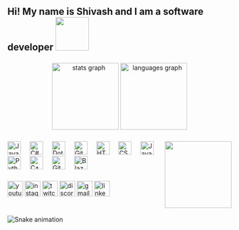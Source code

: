<div>
  <h2>Hi! My name is Shivash and I am a software developer <img width=75px src="https://user-images.githubusercontent.com/74038190/227779362-cacda485-cab4-4e28-8a27-a4d2a918a7ac.gif"></h2>
  
</div>

###

<div align="center">
  <img src="https://github-readme-stats.vercel.app/api?username=maurodesouza&hide_title=false&hide_rank=false&show_icons=true&include_all_commits=true&count_private=true&disable_animations=false&theme=dracula&locale=en&hide_border=false" height="150" alt="stats graph"  />
  <img src="https://github-readme-stats.vercel.app/api/top-langs?username=maurodesouza&locale=en&hide_title=false&layout=compact&card_width=320&langs_count=5&theme=dracula&hide_border=false" height="150" alt="languages graph"  />
</div>

###

<img align="right" height="150" src="https://i.imgflip.com/65efzo.gif"  />

###

<div align="left">
  <img alt="Java" height="30" src="https://cdn.jsdelivr.net/gh/devicons/devicon/icons/java/java-original.svg"/>
  <img width="12" />
  <img alt="C#" height="30" src="https://cdn.jsdelivr.net/gh/devicons/devicon@latest/icons/csharp/csharp-original.svg" />
  <img width="12" />
  <img alt="Dot-Net" height="30" src="https://cdn.jsdelivr.net/gh/devicons/devicon@latest/icons/dot-net/dot-net-original.svg" />
  <img width="12" />
  <img alt="Git" height="30" src="https://cdn.jsdelivr.net/gh/devicons/devicon/icons/git/git-original.svg" />
  <img width="12" />
  <img alt="HTML" height="30" src="https://cdn.jsdelivr.net/gh/devicons/devicon/icons/html5/html5-plain.svg" />
  <img width="12" />
  <img alt="CSS" height="30" src="https://cdn.jsdelivr.net/gh/devicons/devicon/icons/css3/css3-plain.svg" />
  <img width="12" />
  <img alt="JavaScript" height="30" src="https://cdn.jsdelivr.net/gh/devicons/devicon/icons/javascript/javascript-plain.svg" />
  <img width="12" />
  <img alt="Python" height="30" src="https://cdn.jsdelivr.net/gh/devicons/devicon/icons/python/python-plain.svg" />
  <img width="12" />
  <img alt="C++" height="30" src="https://cdn.jsdelivr.net/gh/devicons/devicon/icons/cplusplus/cplusplus-line.svg" />
  <img width="12" />
  <img alt="GitHub" height="30" src="https://cdn.jsdelivr.net/gh/devicons/devicon/icons/github/github-original.svg" />
  <img width="12" />
  <img alt="Blazor" height="30" src="https://cdn.jsdelivr.net/gh/devicons/devicon@latest/icons/blazor/blazor-original.svg" />
</div>

###

<div align="left">
  <img src="https://img.shields.io/static/v1?message=Youtube&logo=youtube&label=&color=FF0000&logoColor=white&labelColor=&style=for-the-badge" height="35" alt="youtube logo"  />
  <img src="https://img.shields.io/static/v1?message=Instagram&logo=instagram&label=&color=E4405F&logoColor=white&labelColor=&style=for-the-badge" height="35" alt="instagram logo"  />
  <img src="https://img.shields.io/static/v1?message=Twitch&logo=twitch&label=&color=9146FF&logoColor=white&labelColor=&style=for-the-badge" height="35" alt="twitch logo"  />
  <img src="https://img.shields.io/static/v1?message=Discord&logo=discord&label=&color=7289DA&logoColor=white&labelColor=&style=for-the-badge" height="35" alt="discord logo"  />
  <img src="https://img.shields.io/static/v1?message=Gmail&logo=gmail&label=&color=D14836&logoColor=white&labelColor=&style=for-the-badge" height="35" alt="gmail logo"  />
  <img src="https://img.shields.io/static/v1?message=LinkedIn&logo=linkedin&label=&color=0077B5&logoColor=white&labelColor=&style=for-the-badge" height="35" alt="linkedin logo"  />
</div>

###

<br clear="both">

<img src="https://raw.githubusercontent.com/maurodesouza/maurodesouza/output/snake.svg" alt="Snake animation" />

###


<!--
# Shivash Jurakan :space_invader:

**Aspiring Software Developer**
---
### 🧰 Languages and Tools

<img align="left" alt="Java" width="30px" style="padding-right:10px;" src="https://cdn.jsdelivr.net/gh/devicons/devicon/icons/java/java-original.svg"/>
<img align="left" alt="C#" width="30px" style="padding-right:10px;" src="https://cdn.jsdelivr.net/gh/devicons/devicon@latest/icons/csharp/csharp-original.svg" />
<img align="left" alt="Dot-Net" width="30px" style="padding-right:10px;" src="https://cdn.jsdelivr.net/gh/devicons/devicon@latest/icons/dot-net/dot-net-original.svg" />
<img align="left" alt="Git" width="30px" style="padding-right:10px;" src="https://cdn.jsdelivr.net/gh/devicons/devicon/icons/git/git-original.svg" />
<img align="left" alt="HTML" width="30px" style="padding-right:10px;" src="https://cdn.jsdelivr.net/gh/devicons/devicon/icons/html5/html5-plain.svg" />
<img align="left" alt="CSS" width="30px" style="padding-right:10px;" src="https://cdn.jsdelivr.net/gh/devicons/devicon/icons/css3/css3-plain.svg" />
<img align="left" alt="JavaScript" width="30px" style="padding-right:10px;" src="https://cdn.jsdelivr.net/gh/devicons/devicon/icons/javascript/javascript-plain.svg" />
<img align="left" alt="Python" width="30px" style="padding-right:10px;" src="https://cdn.jsdelivr.net/gh/devicons/devicon/icons/python/python-plain.svg" />
<img align="left" alt="C++" width="30px" style="padding-right:10px;" src="https://cdn.jsdelivr.net/gh/devicons/devicon/icons/cplusplus/cplusplus-line.svg" />
<img align="left" alt="GitHub" width="30px" style="padding-right:10px;" src="https://cdn.jsdelivr.net/gh/devicons/devicon/icons/github/github-original.svg" />
<img align="left" alt="Blazor" width="30px" style="padding-right:10px;" src="https://cdn.jsdelivr.net/gh/devicons/devicon@latest/icons/blazor/blazor-original.svg" />

<br />


**Shivash30/Shivash30** is a ✨ _special_ ✨ repository because its `README.md` (this file) appears on your GitHub profile.

Here are some ideas to get you started:

- 🔭 I’m currently working on ...
- 🌱 I’m currently learning ...
- 👯 I’m looking to collaborate on ...
- 🤔 I’m looking for help with ...
- 💬 Ask me about ...
- 📫 How to reach me: ...
- 😄 Pronouns: ...
- ⚡ Fun fact: ...
-->
